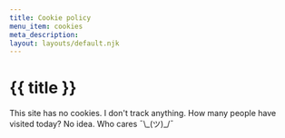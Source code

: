 ```yaml
---
title: Cookie policy
menu_item: cookies
meta_description:
layout: layouts/default.njk
---
```


# {{ title }}

This site has no cookies. I don't track anything. How many people have visited today? No idea. Who cares ¯\\\_(ツ)\_/¯
